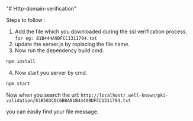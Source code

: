 "# Http-domain-verification" 

Steps to follow :
1. Add the file which you downloaded during the ssl verification process.
`for eg: 81B444A9DFCC1311794.txt`
2. update the server.js by replacing the file name.
3. Now run the dependency build cmd.
```bash 
npm install
```
4. Now start you server by cmd.
```bash 
npm start
```
Now when you search the url:
`http://localhost/.well-known/pki-validation/83B503C0C6BBA81B444A9DFCC1311794.txt`

you can easily find your file message.


